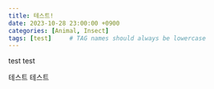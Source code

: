 ```yaml
---
title: 테스트!
date: 2023-10-28 23:00:00 +0900
categories: [Animal, Insect]
tags: [test]     # TAG names should always be lowercase
---
```


test test

테스트 테스트